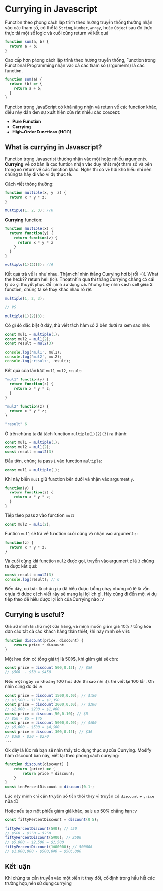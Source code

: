 # Currying in Javascript

Function theo phong cách lập trình theo hướng truyền thống thường nhận vào các tham số, có thể là `String`, `Number`, `Array`, hoặc `Object` sau đó thực thực thi một số logic và cuối cùng return về kết quả.

```javascript
function sum(a, b) {
  return a + b;
}
```
Cao cấp hơn phong cách lập trình theo hướng truyền thống, Function trong Functional Programming nhận vào cả các tham số (arguments) là các function.
```javascript
function sum(a) {
  return (b) => {
    return a + b;
  }
}
```
Function trong JavaScript có khả năng nhận và return về các function khác, điều này dẫn đến sự xuất hiện của rất nhiều các concept:

+ **Pure Function**
+ **Currying**
+ **High-Order Functions (HOC)**

## What is currying in Javascript?
Function trong Javascript thường nhận vào một hoặc nhiều arguments. **Currying** về cơ bản là các funtion nhận vào duy nhất một tham số và bên trong nó return về các function khác. Nghe thì có vẻ hơi khó hiểu nhỉ nên chúng ta hãy đi vào ví dụ thực tế.

Cách viết thông thường:
```javascript
function multiple(x, y, z) {
  return x * y * z;
}

multiple(1, 2, 3); //6
```

**Currying** function:
```javascript
function multiple(x) {
  return function(y) {
    return function(z) {
      return x * y * z;
    }
  }
}

multiple(1)(2)(3); //6
```

Kết quả trả về là như nhau. Thậm chí nhìn thằng Currying hơi bị rối =)). What the heck?? return hell (lol). Thoạt nhìn qua thì thằng Currying chẳng có cái lý do gì thuyết phục để mình sử dụng cả. Nhưng hay nhìn cách call giữa 2 function, chúng ta sẽ thấy khác nhau rõ rệt.

```javascript
multiple(1, 2, 3);

// VS

multiple(1)(2)(3);
```
Có gì đó đặc biệt ở đây, thử viết tách hàm số 2 bên dưới ra xem sao nhé:

```javascript
const mul1 = multiple(1);
const mul2 = mul1(2);
const result = mul2(3);

console.log('mul1', mul1);
console.log('mul2', mul2);
console.log('result', result);
```

Kết quả của lần lượt `mul1`, `mul2`, `result`:

```javascript
"mul1" function(y) {
  return function(z) {
    return x * y * z;
  }
}

"mul2" function(z) {
  return x * y * z;
}

"result" 6
```
Ở trên chúng ta đã tách function `multiple(1)(2)(3)` ra thành:
```javascript
const mul1 = multiple(1);
const mul2 = mul1(2);
const result = mul2(3);
```
Đầu tiên, chúng ta pass `1` vào function `multiple`:
```javascript
const mul1 = multiple(1);
```

Khi này biến `mul1` giữ function bên dưới và nhận vào argument `y`.
```javascript
function(y) {
  return function(z) {
    return x * y * z;
  }
}
```

Tiếp theo pass `2` vào function `mul1`
```javascript
const mul2 = mul1(2);
```
Funtion `mul1` sẽ trả về function cuối cùng và nhận vào argument `z`:

```javascript
function(z) {
  return x * y * z;
}
```

Và cuối cùng khi function `mul2` được gọi, truyền vào argument `z` là `3` chúng ta được kết quả:

```javascript
const result = mul2(3);
console.log(result); // 6
```
Đến đây, cơ bản là chúng ta đã hiểu được luồng chạy nhưng có lẽ là vẫn chưa rõ được cách viết này sẽ mang lại lợi ích gì. Hãy cùng đi đến một ví dụ tiếp theo để hiểu được lợi ích của Currying nào :v 

## Currying is useful?

Giả sử mình là chủ một cửa hàng, và mình muốn giảm giá 10% / tổng hóa đơn cho tất cả các khách hàng thân thiết, khi này mình sẽ viết:

```javascript
function discount(price, discount) {
    return price * discount
}
```

Một hóa đơn có tổng giá trị là 500$, khi giảm giá sẽ còn:

```javascript
const price = discount(500,0.10); // $50 
// $500  - $50 = $450
```

Nếu một ngày có khoảng 100 hóa đơn thì sao nhỉ :)), thì viết lại 100 lần. Oh nhìn cũng đc đó :v
```javascript
const price = discount(1500,0.10); // $150
// $1,500 - $150 = $1,350
const price = discount(2000,0.10); // $200
// $2,000 - $200 = $1,800
const price = discount(50,0.10); // $5
// $50 - $5 = $45
const price = discount(5000,0.10); // $500
// $5,000 - $500 = $4,500
const price = discount(300,0.10); // $30
// $300 - $30 = $270
...

```

Ok đây là lúc mà bạn sẽ nhìn thấy tác dụng thực sự của Currying. Modify hàm discount ban nãy, viết lại theo phong cách currying:

```javascript
function discount(discount) {
    return (price) => {
        return price * discount;
    }
}
const tenPercentDiscount = discount(0.1);
```

Lúc này mình chỉ cần truyền số tiền thôi thay vì truyền cả `discount` + `price` nữa :D

Hoặc nếu tạo một phiếu giảm giá khác, sale up 50% chẳng hạn :v 
```javascript
const fiftyPercentDiscount = discount(0.5);
```

```javascript
fiftyPercentDiscount(500); // 250
// $500 - $250 = $250
fiftyPercentDiscount(5000); // 2500
// $5,000 - $2,500 = $2,500
fiftyPercentDiscount(1000000); // 500000
// $1,000,000 - $500,000 = $500,000
```

## Kết luận
Khi chúng ta cần truyền vào một biến ít thay đổi, cố định trong hầu hết các trường hợp,nên sử dụng currying.





















